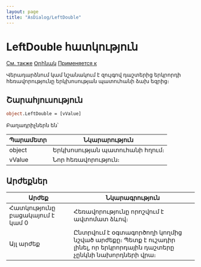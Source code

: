```yaml
---
layout: page
title: "AsDialog/LeftDouble"
---
```



# LeftDouble հատկություն

[См. также](../AsDialog.md) [Օրինակ](../../Examples/E_AsDialog.html) [Применяется к](../AsDialog.md)

Վերադարձնում կամ նշանակում է զույգով դաշտերից երկրորդի հեռավորությունը երկխոսության պատուհանի ձախ եզրից։

## Շարահյուսություն

``` vb
object.LeftDouble = [vValue]
```

Բաղադրիչներն են՝


| Պարամետր | Նկարարություն |
|--|--|
| object | Երկխոսության պատուհանի հղում։ |
| vValue | Նոր հեռավորություն։|

## Արժեքներ


| Արժեք | Նկարագրություն |
|--|--|
| Հատկությունը բացակայում է կամ 0  | Հեռավորությունը որոշվում է ավտոմատ ձևով։ |
| Այլ արժեք | Ընտրվում է օգտագործողի կողմից նշված արժեքը։ Պետք է ուշադիր լինել, որ երկրորդային դաշտերը չընկնի նախորդների վրա։ |

